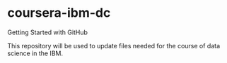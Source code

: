 # coursera-ibm-dc
Getting Started with GitHub


This repository will be used to update files needed for the course of data science in the IBM. 
